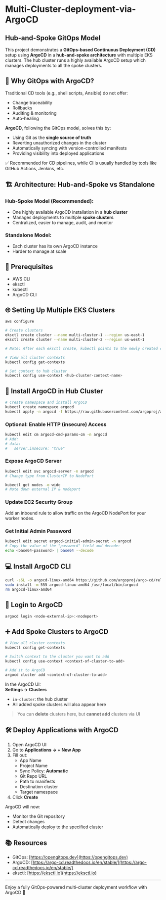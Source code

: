 # Multi-Cluster-deployment-via-ArgoCD

## Hub-and-Spoke GitOps Model

This project demonstrates a **GitOps-based Continuous Deployment (CD)** setup using **ArgoCD** in a **hub-and-spoke architecture** with multiple EKS clusters. The hub cluster runs a highly available ArgoCD setup which manages deployments to all the spoke clusters.

## 🚀 Why GitOps with ArgoCD?

Traditional CD tools (e.g., shell scripts, Ansible) do not offer:
- Change traceability  
- Rollbacks  
- Auditing & monitoring  
- Auto-healing  

**ArgoCD**, following the GitOps model, solves this by:
- Using Git as the **single source of truth**
- Reverting unauthorized changes in the cluster
- Automatically syncing with version-controlled manifests
- Providing visibility into deployed applications

✅ Recommended for CD pipelines, while CI is usually handled by tools like GitHub Actions, Jenkins, etc.

## 🏗️ Architecture: Hub-and-Spoke vs Standalone

### Hub-Spoke Model (Recommended):
- One highly available ArgoCD installation in a **hub cluster**
- Manages deployments to multiple **spoke clusters**
- Centralized, easier to manage, audit, and monitor

### Standalone Model:
- Each cluster has its own ArgoCD instance
- Harder to manage at scale

## 🔧 Prerequisites

- AWS CLI  
- eksctl  
- kubectl  
- ArgoCD CLI  

## 🌐 Setting Up Multiple EKS Clusters

```bash
aws configure

# Create clusters
eksctl create cluster --name multi-cluster-1 --region us-east-1
eksctl create cluster --name multi-cluster-2 --region us-west-1

# Note: After each eksctl create, kubectl points to the newly created cluster

# View all cluster contexts
kubectl config get-contexts

# Set context to hub cluster
kubectl config use-context <hub-cluster-context-name>
```

## 🧩 Install ArgoCD in Hub Cluster

```bash
# Create namespace and install ArgoCD
kubectl create namespace argocd
kubectl apply -n argocd -f https://raw.githubusercontent.com/argoproj/argo-cd/stable/manifests/install.yaml
```

### Optional: Enable HTTP (insecure) Access

```bash
kubectl edit cm argocd-cmd-params-cm -n argocd
# Add:
# data:
#   server.insecure: "true"
```

### Expose ArgoCD Server

```bash
kubectl edit svc argocd-server -n argocd
# Change type from ClusterIP to NodePort

kubectl get nodes -o wide
# Note down external IP & nodeport
```

### Update EC2 Security Group

Add an inbound rule to allow traffic on the ArgoCD NodePort for your worker nodes.

### Get Initial Admin Password

```bash
kubectl edit secret argocd-initial-admin-secret -n argocd
# Copy the value of the "password" field and decode:
echo <base64-password> | base64 --decode
```

## 💻 Install ArgoCD CLI

```bash
curl -sSL -o argocd-linux-amd64 https://github.com/argoproj/argo-cd/releases/latest/download/argocd-linux-amd64
sudo install -m 555 argocd-linux-amd64 /usr/local/bin/argocd
rm argocd-linux-amd64
```

## 🔐 Login to ArgoCD

```bash
argocd login <node-external-ip>:<nodeport>
```

## ➕ Add Spoke Clusters to ArgoCD

```bash
# View all cluster contexts
kubectl config get-contexts

# Switch context to the cluster you want to add
kubectl config use-context <context-of-cluster-to-add>

# Add it to ArgoCD
argocd cluster add <context-of-cluster-to-add>
```

In the ArgoCD UI:  
**Settings → Clusters**  
- `in-cluster`: the hub cluster  
- All added spoke clusters will also appear here  
> You can **delete** clusters here, but **cannot add** clusters via UI

## 🛠️ Deploy Applications with ArgoCD

1. Open ArgoCD UI
2. Go to **Applications → + New App**
3. Fill out:
   - App Name
   - Project Name
   - Sync Policy: **Automatic**
   - Git Repo URL
   - Path to manifests
   - Destination cluster
   - Target namespace
4. Click **Create**

ArgoCD will now:
- Monitor the Git repository
- Detect changes
- Automatically deploy to the specified cluster

## 📚 Resources

- GitOps: [https://opengitops.dev](https://opengitops.dev)  
- ArgoCD: [https://argo-cd.readthedocs.io/en/stable/](https://argo-cd.readthedocs.io/en/stable/)  
- eksctl: [https://eksctl.io](https://eksctl.io)

---

Enjoy a fully GitOps-powered multi-cluster deployment workflow with ArgoCD 🎯
